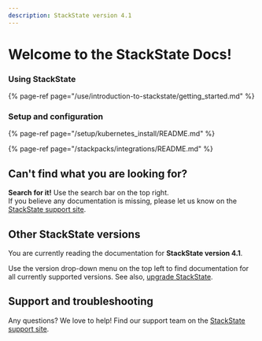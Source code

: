 ```yaml
---
description: StackState version 4.1
---
```


# Welcome to the StackState Docs!


### Using StackState

{% page-ref page="/use/introduction-to-stackstate/getting_started.md" %}

### Setup and configuration

{% page-ref page="/setup/kubernetes_install/README.md" %}

{% page-ref page="/stackpacks/integrations/README.md" %}


## Can't find what you are looking for?

**Search for it!** Use the search bar on the top right.  
If you believe any documentation is missing, please let us know on the [StackState support site](http://support.stackstate.com/).

## Other StackState versions

You are currently reading the documentation for **StackState version 4.1**.

Use the version drop-down menu on the top left to find documentation for all currently supported versions. See also, [upgrade StackState](/setup/upgrading.md).

## Support and troubleshooting

Any questions? We love to help! Find our support team on the [StackState support site](http://support.stackstate.com/).

